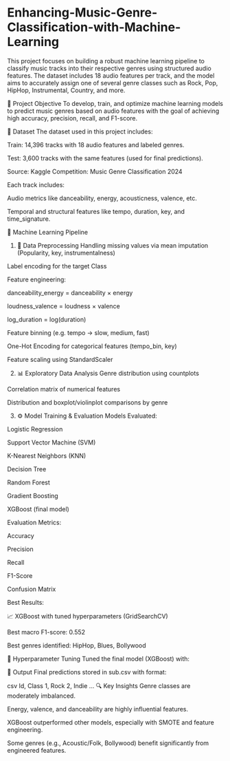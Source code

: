 # Enhancing-Music-Genre-Classification-with-Machine-Learning
This project focuses on building a robust machine learning pipeline to classify music tracks into their respective genres using structured audio features. The dataset includes 18 audio features per track, and the model aims to accurately assign one of several genre classes such as Rock, Pop, HipHop, Instrumental, Country, and more.

📌 Project Objective
To develop, train, and optimize machine learning models to predict music genres based on audio features with the goal of achieving high accuracy, precision, recall, and F1-score.

📂 Dataset
The dataset used in this project includes:

Train: 14,396 tracks with 18 audio features and labeled genres.

Test: 3,600 tracks with the same features (used for final predictions).

Source: Kaggle Competition: Music Genre Classification 2024

Each track includes:

Audio metrics like danceability, energy, acousticness, valence, etc.

Temporal and structural features like tempo, duration, key, and time_signature.

🧠 Machine Learning Pipeline
1. 🧼 Data Preprocessing
Handling missing values via mean imputation (Popularity, key, instrumentalness)

Label encoding for the target Class

Feature engineering:

danceability_energy = danceability × energy

loudness_valence = loudness × valence

log_duration = log(duration)

Feature binning (e.g. tempo → slow, medium, fast)

One-Hot Encoding for categorical features (tempo_bin, key)

Feature scaling using StandardScaler

2. 📊 Exploratory Data Analysis
Genre distribution using countplots

Correlation matrix of numerical features

Distribution and boxplot/violinplot comparisons by genre

3. ⚙️ Model Training & Evaluation
Models Evaluated:

Logistic Regression

Support Vector Machine (SVM)

K-Nearest Neighbors (KNN)

Decision Tree

Random Forest

Gradient Boosting

XGBoost (final model)

Evaluation Metrics:

Accuracy

Precision

Recall

F1-Score

Confusion Matrix

Best Results:

📈 XGBoost with tuned hyperparameters (GridSearchCV)

Best macro F1-score: 0.552

Best genres identified: HipHop, Blues, Bollywood

🧪 Hyperparameter Tuning
Tuned the final model (XGBoost) with:


📁 Output
Final predictions stored in sub.csv with format:

csv
Id, Class
1, Rock
2, Indie
...
🔍 Key Insights
Genre classes are moderately imbalanced.

Energy, valence, and danceability are highly influential features.

XGBoost outperformed other models, especially with SMOTE and feature engineering.

Some genres (e.g., Acoustic/Folk, Bollywood) benefit significantly from engineered features.

